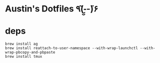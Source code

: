 Austin's Dotfiles ٩(-̮̮̃-̃)۶ 
========

# deps

```
brew install ag
brew install reattach-to-user-namespace --with-wrap-launchctl --with-wrap-pbcopy-and-pbpaste
brew install tmux
```
